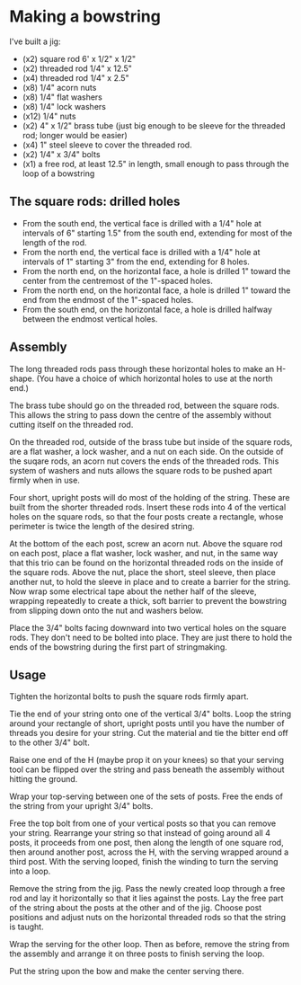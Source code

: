 # Making a bowstring

I've built a jig:

- (x2) square rod 6' x 1/2" x 1/2"
- (x2) threaded rod 1/4" x 12.5"
- (x4) threaded rod 1/4" x 2.5"
- (x8) 1/4" acorn nuts
- (x8) 1/4" flat washers
- (x8) 1/4" lock washers
- (x12) 1/4" nuts
- (x2) 4" x 1/2" brass tube (just big enough to be sleeve for the threaded rod; longer would be easier)
- (x4) 1" steel sleeve to cover the threaded rod.
- (x2) 1/4" x 3/4" bolts
- (x1) a free rod, at least 12.5" in length, small enough to pass through the loop of a bowstring

## The square rods: drilled holes
- From the south end, the vertical face is drilled with a 1/4" hole at intervals of 6" starting 1.5" from the south end, extending for most of the length of the rod.
- From the north end, the vertical face is drilled with a 1/4" hole at intervals of 1" starting 3" from the end, extending for 8 holes.
- From the north end, on the horizontal face, a hole is drilled 1" toward the center from the centremost of the 1"-spaced holes.
- From the north end, on the horizontal face, a hole is drilled 1" toward the end from the endmost of the 1"-spaced holes.
- From the south end, on the horizontal face, a hole is drilled halfway between the endmost vertical holes.

## Assembly
The long threaded rods pass through these horizontal holes to make an H-shape. (You have a choice of which horizontal holes to use at the north end.)

The brass tube should go on the threaded rod, between the square rods. This allows the string to pass down the centre of the assembly without cutting itself on the threaded rod.

On the threaded rod, outside of the brass tube but inside of the square rods, are a flat washer, a lock washer, and a nut on each side. On the outside of the suqare rods, an acorn nut covers the ends of the threaded rods. This system of washers and nuts allows the square rods to be pushed apart firmly when in use.

Four short, upright posts will do most of the holding of the string. These are built from the shorter threaded rods. Insert these rods into 4 of the vertical holes on the square rods, so that the four posts create a rectangle, whose perimeter is twice the length of the desired string.

At the bottom of the each post, screw an acorn nut. Above the square rod on each post, place a flat washer, lock washer, and nut, in the same way that this trio can be found on the horizontal threaded rods on the inside of the square rods. Above the nut, place the short, steel sleeve, then place another nut, to hold the sleeve in place and to create a barrier for the string. Now wrap some electrical tape about the nether half of the sleeve, wrapping repeatedly to create a thick, soft barrier to prevent the bowstring from slipping down onto the nut and washers below.

Place the 3/4" bolts facing downward into two vertical holes on the square rods. They don't need to be bolted into place. They are just there to hold the ends of the bowstring during the first part of stringmaking.

## Usage
Tighten the horizontal bolts to push the square rods firmly apart.

Tie the end of your string onto one of the vertical 3/4" bolts. Loop the string around your rectangle of short, upright posts until you have the number of threads you desire for your string. Cut the material and tie the bitter end off to the other 3/4" bolt.

Raise one end of the H (maybe prop it on your knees) so that your serving tool can be flipped over the string and pass beneath the assembly without hitting the ground.

Wrap your top-serving between one of the sets of posts. Free the ends of the string from your upright 3/4" bolts.

Free the top bolt from one of your vertical posts so that you can remove your string. Rearrange your string so that instead of going around all 4 posts, it proceeds from one post, then along the length of one square rod, then around another post, across the H, with the serving wrapped around a third post. With the serving looped, finish the winding to turn the serving into a loop.

Remove the string from the jig. Pass the newly created loop through a free rod and lay it horizontally so that it lies against the posts. Lay the free part of the string about the posts at the other and of the jig. Choose post positions and adjust nuts on the horizontal threaded rods so that the string is taught.

Wrap the serving for the other loop. Then as before, remove the string from the assembly and arrange it on three posts to finish serving the loop.

Put the string upon the bow and make the center serving there.